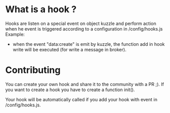 # What is a hook ?

Hooks are listen on a special event on object kuzzle and perform action when he event is triggered according to a configuration in /config/hooks.js
Example: 
* when the event "data:create" is emit by kuzzle, the function add in hook write will be executed (for write a message in broker).


# Contributing

You can create your own hook and share it to the community with a PR ;). If you want to create a hook you have to create a function init().

Your hook will be automatically called if you add your hook with event in /config/hooks.js.